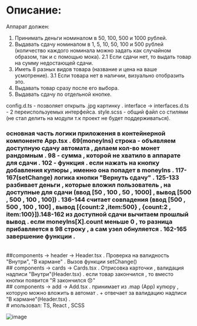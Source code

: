 # Описание:

Аппарат должен:

1. Принимать деньги номиналом в 50, 100, 500 и 1000 рублей.
2. Выдавать сдачу номиналом в 1, 5, 10, 50, 100 и 500 рублей
   (количество каждого номинала можно задать как случайном образом,
   так и с помощью мока).
   2.1 Если сдачи нет, то выдать товар на сумму недостающей сдачи.
3. Иметь 8 разных видов товара (название и цена на ваше усмотрение).
   3.1 Если товара нет в наличии, визуально отобразить это.
4. Выдавать товар сразу после его выбора.
5. Выдавать сдачу по отдельной кнопке.
   <br/>

config.d.ts - позволяет открыть .jpg картинку . interface -> interfaces.d.ts - 2 переиспользуемых интерфейса. style.scss - общий файл со стилями (не стал делить на модули т.к проект не будет поддерживаться).
<br/>

### основная часть логики приложения в контейнерной компоненте App.tsx . 69(moneyIns) строка - объявляем доступную сдачу автомата , делаем кол-во монет рандомным . 98 - сумма , которой не хватило в аппарате для сдачи . 102 - функция . если нажать на кнопку добавления купюры , именно она попадет в moneyIns . 117-167(setChange) логика кнопки "Вернуть сдачу" . 125-133 разбивает деньги , которые вложил пользователь , на доступные для сдачи (ввод [50 , 100 , 50 , 1000] , вывод [500 , 500 , 100 , 100]) . 136-144 считает совпадения (ввод [500 , 500 , 100 , 100] , вывод [{count:2 ,item:500} , {count:2 , item:100}]).148-162 из доступной сдачи вычитаем прошлый вывод . если moneyIns[Х].count меньше 0 , то разница прибавляется в 98 строку , а сам узел обнуляется . 162-165 завершение функции .

<br/>
##components -> header -> Header.tsx . Проверка на валидность "Внутри", "В кармане" . Вызов функции setChange()
<br/>
## components -> cards -> Cards.tsx . Отрисовка карточки , валидация надписи "Внутри"(Header.tsx)  . если товар закончился , то вместо кнопки появится "Я закончился 😞"
<br/>
## components -> add -> Add.tsx . принимает из .map (App) купюру , которую можно вложить в автомат . + отвечает за валидацию надписи "В кармане"(Header.tsx) . 
<br/>
# ипользовал: TS, React , SCSS

![image](https://user-images.githubusercontent.com/97777490/214834235-b7ecde5a-30f2-4c23-a4e0-a6d5e044a484.png)

